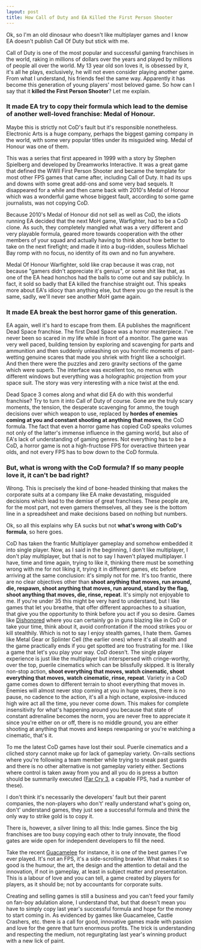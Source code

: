 ```yaml
---
layout: post
title: How Call of Duty and EA Killed the First Person Shooter
---
```




Ok, so I'm an old dinosaur who doesn't like multiplayer games and I know EA doesn't publish Call Of Duty but stick with me.

Call of Duty is one of the most popular and successful gaming franchises in the world, raking in millions of dollars over the years and played by millions of people all over the world. My 13 year old son loves it, is obsessed by it, it's all he plays, exclusively, he will not even consider playing another game. From what I understand, his friends feel the same way. Apparently it has become this generation of young players' most beloved game. So how can I say that it **killed the First Person Shooter**? Let me explain.

### It made EA try to copy their formula which lead to the demise of another well-loved franchise: Medal of Honour.

Maybe this is strictly not CoD's fault but it's responsible nonetheless. Electronic Arts is a huge company, perhaps the biggest gaming company in the world, with some very popular titles under its misguided wing. Medal of Honour was one of them.

This was a series that first appeared in 1999 with a story by Stephen Spielberg and developed by Dreamworks Interactive. It was a great game that defined the WWII First Person Shooter and became the template for most other FPS games that came after, including Call of Duty. It had its ups and downs with some great add-ons and some very bad sequels. It disappeared for a while and then came back with 2010's Medal of Honour which was a wonderful game whose biggest fault, according to some game journalists, was not copying CoD.

Because 2010's Medal of Honour did not sell as well as CoD, the idiots running EA decided that the next MoH game, Warfighter, had to be a CoD clone. As such, they completely mangled what was a very different and very playable formula, geared more towards cooperation with the other members of your squad and actually having to think about how better to take on the next firefight; and made it into a bug-ridden, soulless Michael Bay romp with no focus, no identity of its own and no fun anywhere.

Medal Of Honour Warfighter, sold like crap because it was crap, not because "gamers didn't appreciate it's genius", or some shit like that, as one of the EA head honchos had the balls to come out and say publicly. In fact, it sold so badly that EA killed the franchise straight out. This speaks more about EA's idiocy than anything else, but there you go the result is the same, sadly, we'll never see another MoH game again.

### It made EA break the best horror game of this generation.

EA again, well it's hard to escape from them. EA publishes the magnificent Dead Space franchise. The first Dead Space was a horror masterpiece. I've never been so scared in my life while in front of a monitor. The game was very well paced, building tension by exploring and scavenging for parts and ammunition and then suddenly unleashing on you horrific moments of pant-wetting genuine scares that made you shriek with fright like a schoolgirl. And then there were the puzzles and zero gravity sections of the game which were superb. The interface was excellent too, no menus with different windows but everything was a holographic projection from your space suit. The story was very interesting with a nice twist at the end.

Dead Space 3 comes along and what did EA do with this wonderful franchise? Try to turn it into Call of Duty of course. Gone are the truly scary moments, the tension, the desperate scavenging for ammo, the tough decisions over which weapon to use, replaced by **hordes of enemies coming at you and constant shooting at anything that moves**, the CoD formula. The fact that even a horror game has copied CoD speaks volumes not only of the latter's immense influence in the gaming world, but also of EA's lack of understanding of gaming genres. Not everything has to be a CoD, a horror game is not a high-fructose FPS for overactive thirteen year olds, and not every FPS has to bow down to the CoD formula.

### But, what is wrong with the CoD formula? If so many people love it, it can't be bad right?

Wrong. This is precisely the kind of bone-headed thinking that makes the corporate suits at a company like EA make devastating, misguided decisions which lead to the demise of great franchises. These people are, for the most part, not even gamers themselves, all they see is the bottom line in a spreadsheet and make decisions based on nothing but numbers.

Ok, so all this explains why EA sucks but not **what's wrong with CoD's formula**, so here goes.

CoD has taken the frantic Multiplayer gameplay and somehow embedded it into single player. Now, as I said in the beginning, I don't like multiplayer, I don't play multiplayer, but that is not to say I haven't played multiplayer. I have, time and time again, trying to like it, thinking there must be something wrong with me for not liking it, trying it in different games, etc before arriving at the same conclusion: it's simply not for me. It's too frantic, there are no clear objectives other than **shoot anything that moves, run around, die, respawn, shoot anything that moves, run around, stand by the flag, shoot anything that moves, die, rinse, repeat**. It's simply not enjoyable to me. If you're under 35 this might be very hard to understand, but I like games that let you breathe, that offer different approaches to a situation, that give you the opportunity to think before you act if you so desire. Games like [Dishonored](http://www.dishonored.com/) where you can certainly go in guns blazing like in CoD or take your time, think about it, avoid confrontation if the mood strikes you or kill stealthily. Which is not to say I enjoy stealth games, I hate them. Games like Metal Gear or Splinter Cell (the earlier ones) where it's all stealth and the game practically ends if you get spotted are too frustrating for me. I like a game that let's you play your way. CoD doesn't. The single player experience is just like the multiplayer but interspersed with cringe-worthy, over the top, puerile cinematics which can be blissfully skipped. It is literally non-stop action, **shoot everything that moves, watch cinematic, shoot everything that moves, watch cinematic, rinse, repeat**. Variety in a CoD game comes down to different terrain to shoot everything that moves in. Enemies will almost never stop coming at you in huge waves, there is no pause, no cadence to the action, it's all a high octane, explosive-induced high wire act all the time, you never come down. This makes for complete insensitivity for what's happening around you because that state of constant adrenaline becomes the norm, you are never free to appreciate it since you're either on or off, there is no middle ground, you are either shooting at anything that moves and keeps rewspaning or you're watching a cinematic, that's it.

To me the latest CoD games have lost their soul. Puerile cinematics and a cliched story cannot make up for lack of gameplay variety. On-rails sections where you're following a team member while trying to sneak past guards and there is no other alternative is not gameplay variety either. Sections where control is taken away from you and all you do is press a button should be summarily executed ([Far Cry 3](https://en.wikipedia.org/wiki/Far_Cry_3), a capable FPS, had a number of these).

I don't think it's necessarily the developers' fault but their parent companies, the non-players who don't' really understand what's going on, don't' understand games, they just see a successful formula and think the only way to strike gold is to copy it.

There is, however, a silver lining to all this: Indie games. Since the big franchises are too busy copying each other to truly innovate, the flood gates are wide open for independent developers to fill the need.

Take the recent [Guacamelee](http://guacamelee.com/) for instance, it is one of the best games I've ever played. It's not an FPS, it's a side-scrolling brawler. What makes it so good is the humour, the art, the design and the attention to detail and the innovation, if not in gameplay, at least in subject matter and presentation. This is a labour of love and you can tell, a game created by players for players, as it should be; not by accountants for corporate suits.

Creating and selling games is still a business and you can't feed your family on fan-boy adulation alone, I understand that, but that doesn't mean you have to simply copy last year's successful formula and hope for the money to start coming in. As evidenced by games like Guacamelee, Castle Crashers, etc. there is a call for good, innovative games made with passion and love for the genre that turn enormous profits. The trick is understanding and respecting the medium, not regurgitating last year's winning product with a new lick of paint.
